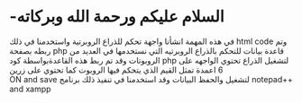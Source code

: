 # -السلام عليكم ورحمة الله وبركاته
في هذه المهمة انشأنا واجهة تحكم للذراع الروبرتية واستخدمنا في ذلك 
html code 
وتم ربطه بصفحة php 
قاعدة بيانات للتحكم بالذراع الروبرتيه التي نستخدمها في العديد من الروبوتات وقد تم ربط هذه القاعدةبواسطة كود
php لتشغيل الذراع 
تحتوي الواجهه على 6 اعمدة تمثل القيم الذي يتحكم فيها الروبوت 
كما تحتوي على زرين  
ON  and  save 
لتشغيل والحفظ البيانات
وقد استخدمنا في تنفيذ ذلك برنامج 
notepad++  and xampp
